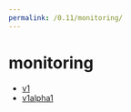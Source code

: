 ```yaml
---
permalink: /0.11/monitoring/
---
```


# monitoring



* [v1](v1/index.md)
* [v1alpha1](v1alpha1/index.md)
